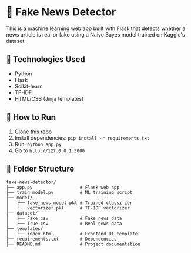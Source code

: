 # 📰 Fake News Detector

This is a machine learning web app built with Flask that detects whether a news article is real or fake using a Naive Bayes model trained on Kaggle's dataset.

## 🔧 Technologies Used
- Python
- Flask
- Scikit-learn
- TF-IDF
- HTML/CSS (Jinja templates)

## 🚀 How to Run
1. Clone this repo
2. Install dependencies: `pip install -r requirements.txt`
3. Run: `python app.py`
4. Go to `http://127.0.0.1:5000`

## 📂 Folder Structure

```
fake-news-detector/
├── app.py                  # Flask web app
├── train_model.py          # ML training script
├── model/
│   ├── fake_news_model.pkl # Trained classifier
│   └── vectorizer.pkl      # TF-IDF vectorizer
├── dataset/
│   ├── Fake.csv            # Fake news data
│   └── True.csv            # Real news data
├── templates/
│   └── index.html          # Frontend UI template
├── requirements.txt        # Dependencies
├── README.md               # Project documentation
```
